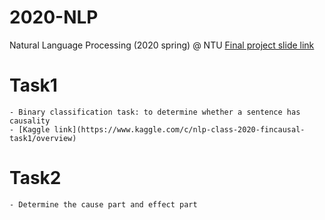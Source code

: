 # 2020-NLP
Natural Language Processing (2020 spring) @ NTU
[Final project slide link](https://docs.google.com/presentation/d/15PfswMA4g6eqAqTMJnJRvhUwL2oo7uOLflIi-rJTNIo/edit#slide=id.g754c52e63b_0_22)

# Task1
    - Binary classification task: to determine whether a sentence has causality
    - [Kaggle link](https://www.kaggle.com/c/nlp-class-2020-fincausal-task1/overview)
# Task2
    - Determine the cause part and effect part
   
